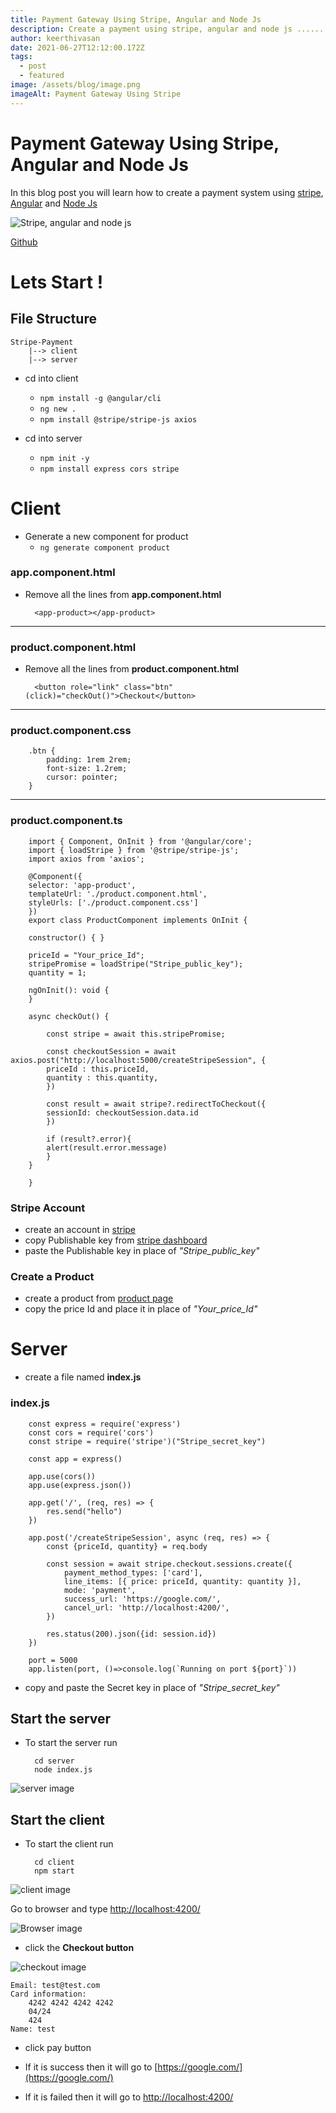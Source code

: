```yaml
---
title: Payment Gateway Using Stripe, Angular and Node Js
description: Create a payment using stripe, angular and node js ......
author: keerthivasan
date: 2021-06-27T12:12:00.172Z
tags:
  - post
  - featured
image: /assets/blog/image.png
imageAlt: Payment Gateway Using Stripe
---
```

# Payment Gateway Using Stripe, Angular and Node Js

In this blog post you will learn how to create a payment system using [stripe](https://stripe.com/in "stripe.com"), [Angular](https://angular.io/ "angular") and [Node Js](https://nodejs.org/en/ "node js")

![Stripe, angular and node js](/assets/blog/image.png)

[Github](https://github.com/smartkeerthi/Angular_and_Stripe)

# Lets Start !

## File Structure

    Stripe-Payment
        |--> client
        |--> server

- cd into client

  - `npm install -g @angular/cli`
  - `ng new .`
  - `npm install @stripe/stripe-js axios`

- cd into server
  - `npm init -y`
  - `npm install express cors stripe`

# Client

- Generate a new component for product
  - `ng generate component product`

### app.component.html

- Remove all the lines from **app.component.html**

        <app-product></app-product>

---

### product.component.html

- Remove all the lines from **product.component.html**

        <button role="link" class="btn" (click)="checkOut()">Checkout</button>

---

### product.component.css

        .btn {
            padding: 1rem 2rem;
            font-size: 1.2rem;
            cursor: pointer;
        }

---

### product.component.ts

        import { Component, OnInit } from '@angular/core';
        import { loadStripe } from '@stripe/stripe-js';
        import axios from 'axios';

        @Component({
        selector: 'app-product',
        templateUrl: './product.component.html',
        styleUrls: ['./product.component.css']
        })
        export class ProductComponent implements OnInit {

        constructor() { }

        priceId = "Your_price_Id";
        stripePromise = loadStripe("Stripe_public_key");
        quantity = 1;

        ngOnInit(): void {
        }

        async checkOut() {

            const stripe = await this.stripePromise;

            const checkoutSession = await axios.post("http://localhost:5000/createStripeSession", {
            priceId : this.priceId,
            quantity : this.quantity,
            })

            const result = await stripe?.redirectToCheckout({
            sessionId: checkoutSession.data.id
            })

            if (result?.error){
            alert(result.error.message)
            }
        }

        }

### Stripe Account

- create an account in [stripe](https://stripe.com/in "stripe.com")
- copy Publishable key from [stripe dashboard](https://dashboard.stripe.com "Dashboard")
- paste the Publishable key in place of _"Stripe_public_key"_

### Create a Product

- create a product from [product page](https://dashboard.stripe.com "Dashboard")
- copy the price Id and place it in place of _"Your_price_Id"_

# Server

- create a file named **index.js**

### index.js

        const express = require('express')
        const cors = require('cors')
        const stripe = require('stripe')("Stripe_secret_key")

        const app = express()

        app.use(cors())
        app.use(express.json())

        app.get('/', (req, res) => {
            res.send("hello")
        })

        app.post('/createStripeSession', async (req, res) => {
            const {priceId, quantity} = req.body

            const session = await stripe.checkout.sessions.create({
                payment_method_types: ['card'],
                line_items: [{ price: priceId, quantity: quantity }],
                mode: 'payment',
                success_url: 'https://google.com/',
                cancel_url: 'http://localhost:4200/',
            })

            res.status(200).json({id: session.id})
        })

        port = 5000
        app.listen(port, ()=>console.log(`Running on port ${port}`))

- copy and paste the Secret key in place of _"Stripe_secret_key"_

## Start the server

- To start the server run

        cd server
        node index.js

![server image](/assets/blog/server.png)

## Start the client

- To start the client run

        cd client
        npm start

![client image](/assets/blog/client.png)

Go to browser and type [http://localhost:4200/](http://localhost:4200/)

![Browser image](/assets/blog/localhost.png)

- click the **Checkout button**

![checkout image](/assets/blog/checkoutpage.png)

    Email: test@test.com
    Card information:
        4242 4242 4242 4242
        04/24
        424
    Name: test

- click pay button

- If it is success then it will go to [https://google.com/](https://google.com/)
- If it is failed then it will go to [http://localhost:4200/](http://localhost:4200/)
